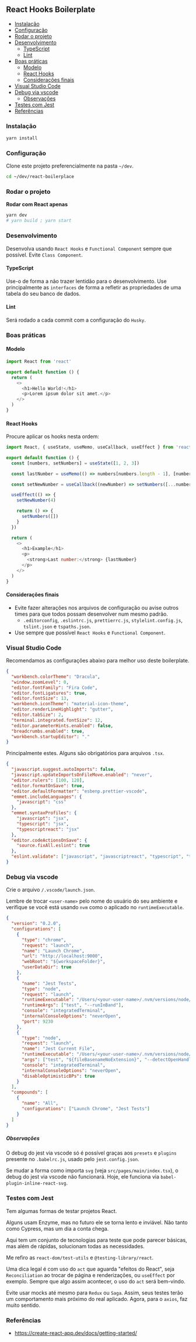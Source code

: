 ## React Hooks Boilerplate

- [Instalação](#instalação)
- [Configuração](#configuração)
- [Rodar o projeto](#rodar-o-projeto)
- [Desenvolvimento](#desenvolvimento)
  - [TypeScript](#typescript)
  - [Lint](#lint)
- [Boas práticas](#boas-práticas)
  - [Modelo](#modelo)
  - [React Hooks](#react-hooks)
  - [Considerações finais](#considerações-finais)
- [Visual Studio Code](#visual-studio-code)
- [Debug via vscode](#debug-via-vscode)
  - [Observações](#observações)
- [Testes com Jest](#testes-com-jest)
- [Referências](#referências)

### Instalação

```bash
yarn install
```

### Configuração

Clone este projeto preferencialmente na pasta `~/dev`.

```bash
cd ~/dev/react-boilerplace
```

### Rodar o projeto

**Rodar com React apenas**

```bash
yarn dev
# yarn build ; yarn start
```

### Desenvolvimento

Desenvolva usando `React Hooks` e `Functional Component` sempre que possível. Evite `Class Component`.

#### TypeScript

Use-o de forma a não trazer lentidão para o desenvolvimento. Use principalmente as `interfaces` de forma a refletir as propriedades de uma tabela do seu banco de dados.

#### Lint

Será rodado a cada commit com a configuração do `Husky`.

### Boas práticas

#### Modelo

```js
import React from 'react'

export default function () {
  return (
    <>
      <h1>Hello World!</h1>
      <p>Lorem ipsum dolor sit amet.</p>
    </>
  )
}
```

#### React Hooks

Procure aplicar os hooks nesta ordem:

```js
import React, { useState, useMemo, useCallback, useEffect } from 'react'

export default function () {
  const [numbers, setNumbers] = useState([1, 2, 3])

  const lastNumber = useMemo(() => numbers[numbers.length - 1], [numbers])

  const setNewNumber = useCallback((newNumber) => setNumbers([...numbers, newNumber]), [numbers])

  useEffect(() => {
    setNewNumber(4)

    return () => {
      setNumbers([])
    }
  })

  return (
    <>
      <h1>Example</h1>
      <p>
        <strong>Last number:</strong> {lastNumber}
      </p>
    </>
  )
}
```

#### Considerações finais

- Evite fazer alterações nos arquivos de configuração ou avise outros times para que todos possam desenvolver num mesmo padrão.
  - `.editorconfig`, `.eslintrc.js`, `prettierrc.js`, `stylelint.config.js`, `tslint.json` e `tspaths.json`.
- Use sempre que possível `React Hooks` e `Functional Component`.

### Visual Studio Code

Recomendamos as configurações abaixo para melhor uso deste boilerplate.

```json
{
  "workbench.colorTheme": "Dracula",
  "window.zoomLevel": 0,
  "editor.fontFamily": "Fira Code",
  "editor.fontLigatures": true,
  "editor.fontSize": 13,
  "workbench.iconTheme": "material-icon-theme",
  "editor.renderLineHighlight": "gutter",
  "editor.tabSize": 2,
  "terminal.integrated.fontSize": 12,
  "editor.parameterHints.enabled": false,
  "breadcrumbs.enabled": true,
  "workbench.startupEditor": "."
}
```

Principalmente estes. Alguns são obrigatórios para arquivos `.tsx`.

```json
{
  "javascript.suggest.autoImports": false,
  "javascript.updateImportsOnFileMove.enabled": "never",
  "editor.rulers": [100, 120],
  "editor.formatOnSave": true,
  "editor.defaultFormatter": "esbenp.prettier-vscode",
  "emmet.includeLanguages": {
    "javascript": "css"
  },
  "emmet.syntaxProfiles": {
    "javascript": "jsx",
    "typescript": "jsx",
    "typescriptreact": "jsx"
  },
  "editor.codeActionsOnSave": {
    "source.fixAll.eslint": true
  },
  "eslint.validate": ["javascript", "javascriptreact", "typescript", "typescriptreact"]
}
```

### Debug via vscode

Crie o arquivo `/.vscode/launch.json`.

Lembre de trocar `<user-name>` pelo nome do usuário do seu ambiente e verifique se você está usando `nvm` como o aplicado no `runtimeExecutable`.

```json
{
  "version": "0.2.0",
  "configurations": [
    {
      "type": "chrome",
      "request": "launch",
      "name": "Launch Chrome",
      "url": "http://localhost:9000",
      "webRoot": "${workspaceFolder}",
      "userDataDir": true
    },
    {
      "name": "Jest Tests",
      "type": "node",
      "request": "launch",
      "runtimeExecutable": "/Users/<your-user-name>/.nvm/versions/node/v14.15.0/bin/yarn",
      "runtimeArgs": ["test", "--runInBand"],
      "console": "integratedTerminal",
      "internalConsoleOptions": "neverOpen",
      "port": 9230
    },
    {
      "type": "node",
      "request": "launch",
      "name": "Jest Current File",
      "runtimeExecutable": "/Users/<your-user-name>/.nvm/versions/node/v14.15.0/bin/yarn",
      "args": ["test", "${fileBasenameNoExtension}", "--detectOpenHandles"],
      "console": "integratedTerminal",
      "internalConsoleOptions": "neverOpen",
      "disableOptimisticBPs": true
    }
  ],
  "compounds": [
    {
      "name": "All",
      "configurations": ["Launch Chrome", "Jest Tests"]
    }
  ]
}
```

##### Observações

O debug do jest via vscode só é possível graças aos `presets` e `plugins` presente no `.babelrc.js`, usado pelo `jest.config.json`.

Se mudar a forma como importa `svg` (veja `src/pages/main/index.tsx`), o debug do jest via vscode não funcionará. Hoje, ele funciona via `babel-plugin-inline-react-svg`.

### Testes com Jest

Tem algumas formas de testar projetos React.

Alguns usam Enzyme, mas no futuro ele se torna lento e inviável. Não tanto como Cypress, mas um dia a conta chega.

Aqui tem um conjunto de tecnologias para teste que pode parecer básicas, mas além de rápidas, solucionam todas as necessidades.

Me refiro as `react-dom/test-utils` e `@testing-library/react`.

Uma dica legal é com uso do `act` que aguarda "efeitos do React", seja `Reconciliation` ao trocar de página e renderizações, ou `useEffect` por exemplo. Sempre que algo assim acontecer, o uso do `act` será bem-vindo.

Evite usar mocks até mesmo para `Redux` ou `Saga`. Assim, seus testes terão um comportamento mais próximo do real aplicado. Agora, para o `axios`, faz muito sentido.

### Referências

- https://create-react-app.dev/docs/getting-started/
